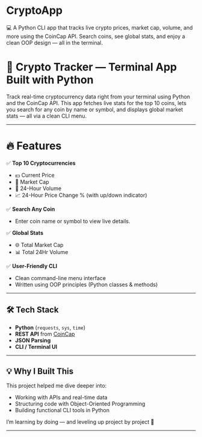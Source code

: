 # CryptoApp
💻 A Python CLI app that tracks live crypto prices, market cap, volume, and more using the CoinCap API. Search coins, see global stats, and enjoy a clean OOP design — all in the terminal.

# 🚀 Crypto Tracker — Terminal App Built with Python

Track real-time cryptocurrency data right from your terminal using Python and the CoinCap API. This app fetches live stats for the top 10 coins, lets you search for any coin by name or symbol, and displays global market stats — all via a clean CLI menu.

---

# 🔥 Features

✅ **Top 10 Cryptocurrencies**  
- 💵 Current Price  
- 🏦 Market Cap  
- 🔁 24-Hour Volume  
- 📈 24-Hour Price Change % (with up/down indicator)

✅ **Search Any Coin**  
- Enter coin name or symbol to view live details.

✅ **Global Stats**  
- 🌐 Total Market Cap  
- 📊 Total 24Hr Volume  

✅ **User-Friendly CLI**  
- Clean command-line menu interface  
- Written using OOP principles (Python classes & methods)

---

## 🛠 Tech Stack

- **Python** (`requests`, `sys`, `time`)
- **REST API** from [CoinCap](https://docs.coincap.io/)
- **JSON Parsing**
- **CLI / Terminal UI**

---

## 💡 Why I Built This

This project helped me dive deeper into:
- Working with APIs and real-time data
- Structuring code with Object-Oriented Programming
- Building functional CLI tools in Python

I’m learning by doing — and leveling up project by project 🚀

---


